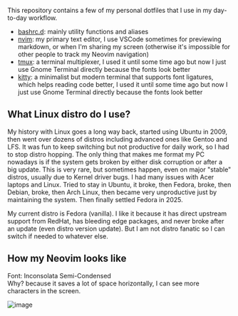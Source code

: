 This repository contains a few of my personal dotfiles that I use in my day-to-day workflow.

- [bashrc.d](./bashrc.d): mainly utility functions and aliases
- [nvim](./nvim): my primary text editor, I use VSCode sometimes for previewing markdown, or when I'm sharing my screen (otherwise it's impossible for other people to track my Neovim navigation)
- [tmux](./tmux): a terminal multiplexer, I used it until some time ago but now I just use Gnome Terminal directly because the fonts look better
- [kitty](./kitty): a minimalist but modern terminal that supports font ligatures, which helps reading code better, I used it until some time ago but now I just use Gnome Terminal directly because the fonts look better

## What Linux distro do I use?

My history with Linux goes a long way back, started using Ubuntu in 2009, then went over dozens of distros including advanced ones like Gentoo and LFS. It was fun to keep switching but not productive for daily work, so I had to stop distro hopping.
The only thing that makes me format my PC nowadays is if the system gets broken by either disk corruption or after a big update. This is very rare, but sometimes happen, even on major "stable" distros, usually due to Kernel driver bugs. I had many issues with Acer laptops and Linux.
Tried to stay in Ubuntu, it broke, then Fedora, broke, then Debian, broke, then Arch Linux, then became very unproductive just by maintaining the system. Then finally settled Fedora in 2025.

My current distro is Fedora (vanilla). I like it because it has direct upstream support from RedHat, has bleeding edge packages, and never broke after an update (even distro version update). But I am not distro fanatic so I can switch if needed to whatever else.

## How my Neovim looks like

Font: Inconsolata Semi-Condensed  
Why? because it saves a lot of space horizontally, I can see more characters in the screen.

![image](https://github.com/user-attachments/assets/7cfba767-39de-4d12-a030-7461afaecb0a)
